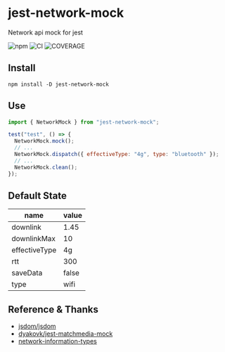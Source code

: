 # jest-network-mock

Network api mock for jest

![npm](https://img.shields.io/npm/v/jest-network-mock?logo=npm&style=for-the-badge)
![CI](https://img.shields.io/github/workflow/status/nodoccat/jest-network-mock/CI?label=CI&logo=github&style=for-the-badge)
![COVERAGE](https://img.shields.io/codecov/c/github/nodoccat/jest-network-mock?logo=codecov&style=for-the-badge)

## Install

```shell
npm install -D jest-network-mock
```

## Use

```js
import { NetworkMock } from "jest-network-mock";

test("test", () => {
  NetworkMock.mock();
  // ...
  NetworkMock.dispatch({ effectiveType: "4g", type: "bluetooth" });
  // ...
  NetworkMock.clean();
});
```

## Default State

| name          | value |
| ------------- | ----- |
| downlink      | 1.45  |
| downlinkMax   | 10    |
| effectiveType | 4g    |
| rtt           | 300   |
| saveData      | false |
| type          | wifi  |

## Reference & Thanks

- [jsdom/jsdom](https://github.com/jsdom/jsdom)
- [dyakovk/jest-matchmedia-mock](https://github.com/dyakovk/jest-matchmedia-mock)
- [network-information-types](https://github.com/lacolaco/network-information-types)
